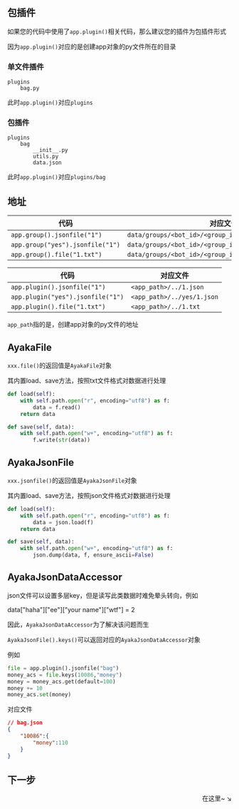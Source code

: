 ## 包插件

如果您的代码中使用了`app.plugin()`相关代码，那么建议您的插件为包插件形式

因为`app.plugin()`对应的是创建app对象的py文件所在的目录

### 单文件插件
```
plugins
    bag.py
```

此时`app.plugin()`对应`plugins`

### 包插件
```
plugins
    bag
        __init__.py
        utils.py
        data.json
```

此时`app.plugin()`对应`plugins/bag`

## 地址

| 代码                             | 对应文件                                                |
| -------------------------------- | ------------------------------------------------------- |
| `app.group().jsonfile("1")`      | `data/groups/<bot_id>/<group_id>/<app_name>/1.json`     |
| `app.group("yes").jsonfile("1")` | `data/groups/<bot_id>/<group_id>/<app_name>/yes/1.json` |
| `app.group().file("1.txt")`      | `data/groups/<bot_id>/<group_id>/<app_name>/1.txt`      |

| 代码                              | 对应文件                                  |
| --------------------------------- | ----------------------------------------- |
| `app.plugin().jsonfile("1")`      | `<app_path>/../1.json`     |
| `app.plugin("yes").jsonfile("1")` | `<app_path>/../yes/1.json` |
| `app.plugin().file("1.txt")`      | `<app_path>/../1.txt`      |

`app_path`指的是，创建app对象的py文件的地址


## AyakaFile

`xxx.file()`的返回值是`AyakaFile`对象

其内置load、save方法，按照txt文件格式对数据进行处理

```py
def load(self):
    with self.path.open("r", encoding="utf8") as f:
        data = f.read()
    return data

def save(self, data):
    with self.path.open("w+", encoding="utf8") as f:
        f.write(str(data))
```

## AyakaJsonFile

`xxx.jsonfile()`的返回值是`AyakaJsonFile`对象

其内置load、save方法，按照json文件格式对数据进行处理

```py
def load(self):
    with self.path.open("r", encoding="utf8") as f:
        data = json.load(f)
    return data

def save(self, data):
    with self.path.open("w+", encoding="utf8") as f:
        json.dump(data, f, ensure_ascii=False)
```

## AyakaJsonDataAccessor

json文件可以设置多层key，但是读写此类数据时难免晕头转向，例如

data["haha"]["ee"]["your name"]["wtf"] = 2

因此，`AyakaJsonDataAccessor`为了解决该问题而生

`AyakaJsonFile().keys()`可以返回对应的`AyakaJsonDataAccessor`对象

例如

```py
file = app.plugin().jsonfile("bag")
money_acs = file.keys(10086,"money")
money = money_acs.get(default=100)
money += 10
money_acs.set(money)
```

对应文件

```json
// bag.json
{
    "10086":{
        "money":110
    }
}
```

## 下一步

<div align="right">
    在这里~ ↘
</div>
